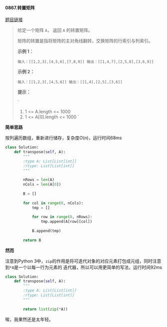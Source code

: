 #### 0867.转置矩阵
[题目链接](https://leetcode-cn.com/problems/transpose-matrix/)
> 给定一个矩阵 `A`， 返回 `A` 的转置矩阵。
>
> 矩阵的转置是指将矩阵的主对角线翻转，交换矩阵的行索引与列索引。
>
>  
>
> **示例 1：**
>
> `
> 输入：[[1,2,3],[4,5,6],[7,8,9]]
> 输出：[[1,4,7],[2,5,8],[3,6,9]]
> `
>
> **示例 2：**
>
> `
> 输入：[[1,2,3],[4,5,6]]
> 输出：[[1,4],[2,5],[3,6]]
> `
>
>  
>
> **提示：**
>
> `
> 1. 1 <= A.length <= 1000
> 2. 1 <= A[0].length <= 1000
> `

**简单思路**

按列遍历数组，重新进行储存，复杂度$O(n)$，运行时间68ms

```python
class Solution:
    def transpose(self, A):
        """
        :type A: List[List[int]]
        :rtype: List[List[int]]
        """
        
        nRows = len(A)
        nCols = len(A[0])
        
        B = []
        
        for col in range(0, nCols):
            tmp = []
            
            for row in range(0, nRows):
                tmp.append(A[row][col])
            
            B.append(tmp)
        
        return B
```

**然而**

注意到Python 3中，`zip`的作用是将可迭代对象的对应元素打包成元组，同时注意到`*A`是一个以每一行为元素的 迭代器，所以可以用更简单的写法，运行时间92ms

```python
class Solution:
    def transpose(self, A):
        """
        :type A: List[List[int]]
        :rtype: List[List[int]]
        """
        
        return list(zip(*A))
```

唉，我果然还是太年轻。